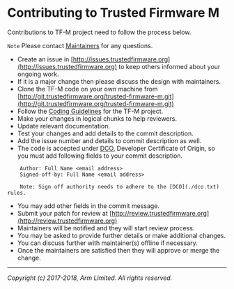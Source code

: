 # Contributing to Trusted Firmware M

Contributions to TF-M project need to follow the process below.

`Note` Please contact [Maintainers](./maintainers.md) for any questions.

- Create an issue in [http://issues.trustedfirmware.org](http://issues.trustedfirmware.org)
  to keep others informed about your ongoing work.
- If it is a major change then please discuss the design with maintainers.
- Clone the TF-M code on your own machine from
  [http://git.trustedfirmware.org/trusted-firmware-m.git](http://git.trustedfirmware.org/trusted-firmware-m.git)
- Follow the [Coding Guidelines](docs/coding_guide.md) for the TF-M project.
- Make your changes in logical chunks to help reviewers.
- Update relevant documentation.
- Test your changes and add details to the commit description.
- Add the issue number and details to commit description as well.
- The code is accepted under [DCO](./dco.txt), Developer Certificate
  of Origin, so you must add following fields to your commit description.
```
    Author: Full Name <email address>
    Signed-off-by: Full Name <email address>

    Note: Sign off authority needs to adhere to the [DCO](./dco.txt) rules.
```
- You may add other fields in the commit message.
- Submit your patch for review at
  [http://review.trustedfirmware.org](http://review.trustedfirmware.org)
- Maintainers will be notified and they will start review process.
- You may be asked to provide further details or make additional changes.
- You can discuss further with maintainer(s) offline if necessary.
- Once the maintainers are satisfied then they will approve or merge the change.

--------------

*Copyright (c) 2017-2018, Arm Limited. All rights reserved.*
